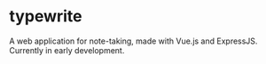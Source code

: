 # typewrite
 A web application for note-taking, made with Vue.js and ExpressJS. Currently in early development.
